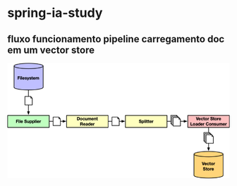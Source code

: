 # spring-ia-study

## fluxo funcionamento pipeline carregamento doc em um vector store
![fluxo](pipeline-load-documents.png)